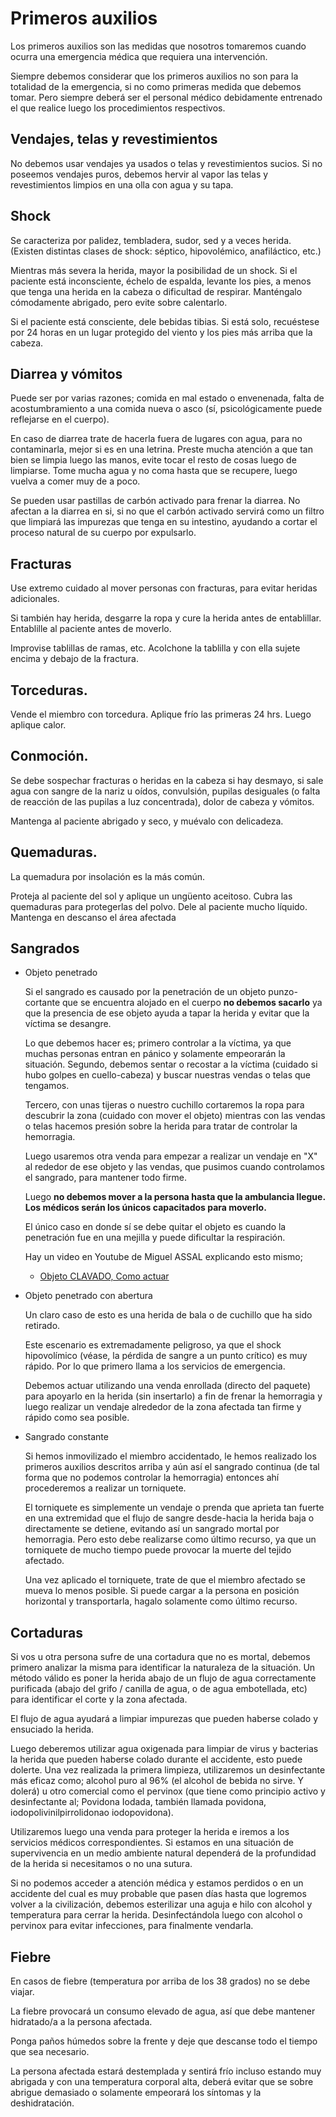 # Primeros auxilios

Los primeros auxilios son las medidas que nosotros tomaremos cuando ocurra una emergencia médica
que requiera una intervención.

Siempre debemos considerar que los primeros auxilios no son para la totalidad de la emergencia, si no
como primeras medida que debemos tomar. Pero siempre deberá ser el personal médico debidamente
entrenado el que realice luego los procedimientos respectivos.

## Vendajes, telas y revestimientos

No debemos usar vendajes ya usados o telas y revestimientos sucios. Si no poseemos 
vendajes puros, debemos hervir al vapor las telas y revestimientos limpios en una
olla con agua y su tapa.

## Shock

Se caracteriza por palidez, tembladera, sudor, sed y a veces herida. (Existen distintas 
clases de shock: séptico, hipovolémico, anafiláctico, etc.) 

Mientras más severa la herida, mayor la posibilidad de un shock. Si el paciente está 
inconsciente, échelo de espalda, levante los pies, a menos que tenga una herida en la 
cabeza o dificultad de respirar. Manténgalo cómodamente abrigado, pero evite sobre calentarlo. 

Si el paciente está consciente, dele bebidas tibias. Si está solo, recuéstese por
24 horas en un lugar protegido del viento y los pies más arriba que la cabeza.

## Diarrea y vómitos

Puede ser por varias razones; comida en mal estado o envenenada, falta de acostumbramiento a una 
comida nueva o asco (sí, psicológicamente puede reflejarse en el cuerpo).

En caso de diarrea trate de hacerla fuera de lugares con agua, para no contaminarla, mejor si es en
una letrina. Preste mucha atención a que tan bien se limpia luego las manos, evite tocar el resto de cosas luego
de limpiarse. Tome mucha agua y no coma hasta que se recupere, luego vuelva a comer muy de a poco.

Se pueden usar pastillas de carbón activado para frenar la diarrea. No afectan a la diarrea en si, si no que
el carbón activado servirá como un filtro que limpiará las impurezas que tenga en su intestino, ayudando a cortar
el proceso natural de su cuerpo por expulsarlo.

## Fracturas

Use extremo cuidado al mover personas con fracturas, para evitar heridas adicionales. 

Si también hay herida, desgarre la ropa y cure la herida antes de entablillar. Entablille al paciente antes de moverlo. 

Improvise tablillas de ramas, etc. Acolchone la tablilla y con ella sujete encima y debajo de la fractura.

## Torceduras. 

Vende el miembro con torcedura. Aplique frío las primeras 24 hrs. Luego aplique calor.

## Conmoción. 

Se debe sospechar fracturas o heridas en la cabeza si hay desmayo, si sale agua con sangre de la nariz u oídos, 
convulsión, pupilas desiguales (o falta de reacción de las pupilas a luz concentrada), dolor de cabeza y vómitos. 

Mantenga al paciente abrigado y seco, y muévalo con delicadeza.

## Quemaduras. 

La quemadura por insolación es la más común. 

Proteja al paciente del sol y aplique un ungüento aceitoso. Cubra las quemaduras para protegerlas del polvo. 
Dele al paciente mucho líquido. Mantenga en descanso el área afectada

## Sangrados

- Objeto penetrado

  Si el sangrado es causado por la penetración de un objeto punzo-cortante que se encuentra alojado en el cuerpo
  **no debemos sacarlo** ya que la presencia de ese objeto ayuda a tapar la herida y evitar que la víctima 
  se desangre.

  Lo que debemos hacer es; primero controlar a la víctima, ya que muchas personas entran en pánico y solamente empeorarán 
  la situación. Segundo, debemos sentar o recostar a la víctima (cuidado si hubo golpes en cuello-cabeza) y buscar nuestras
  vendas o telas que tengamos.

  Tercero, con unas tijeras o nuestro cuchillo cortaremos la ropa para descubrir la zona (cuidado con mover el objeto) mientras
  con las vendas o telas hacemos presión sobre la herida para tratar de controlar la hemorragia.

  Luego usaremos otra venda para empezar a realizar un vendaje en "X" al rededor de ese objeto y las vendas, que pusimos cuando
  controlamos el sangrado, para mantener todo firme.

  Luego **no debemos mover a la persona hasta que la ambulancia llegue. Los médicos serán los únicos capacitados para moverlo.**

  El único caso en donde sí se debe quitar el objeto es cuando la penetración fue en una mejilla y puede dificultar la respiración.

  Hay un video en Youtube de Miguel ASSAL explicando esto mismo;

  - [Objeto CLAVADO, Como actuar](https://youtu.be/KuxY8UZ6iy8)

- Objeto penetrado con abertura 

  Un claro caso de esto es una herida de bala o de cuchillo que ha sido retirado.

  Este escenario es extremadamente peligroso, ya que el shock hipovolímico (véase, la pérdida de sangre a un punto crítico) 
  es muy rápido. Por lo que primero llama a los servicios de emergencia.

  Debemos actuar utilizando una venda enrollada (directo del paquete) para apoyarlo en la herida (sin insertarlo) a fin de frenar la hemorragia y luego
  realizar un vendaje alrededor de la zona afectada tan firme y rápido como sea posible.

- Sangrado constante

  Si hemos inmovilizado el miembro accidentado, le hemos realizado los primeros auxilios descritos arriba y aún así el sangrado
  continua (de tal forma que no podemos controlar la hemorragia) entonces ahí procederemos a realizar un torniquete.

  El torniquete es simplemente un vendaje o prenda que aprieta tan fuerte en una extremidad que el flujo de sangre desde-hacia la herida
  baja o directamente se detiene, evitando así un sangrado mortal por hemorragia. Pero esto debe realizarse como último recurso, ya que
  un torniquete de mucho tiempo puede provocar la muerte del tejido afectado.

  Una vez aplicado el torniquete, trate de que el miembro afectado se mueva lo menos posible. Si puede cargar a la persona en posición
  horizontal y transportarla, hagalo solamente como último recurso.

## Cortaduras

Si vos u otra persona sufre de una cortadura que no es mortal, debemos primero analizar la misma para identificar 
la naturaleza de la situación. Un método válido es poner la herida abajo de un flujo de agua correctamente purificada 
(abajo del grifo / canilla de agua, o de agua embotellada, etc) para identificar el corte y la zona afectada.

El flujo de agua ayudará a limpiar impurezas que pueden haberse colado y ensuciado la herida.

Luego deberemos utilizar agua oxigenada para limpiar de virus y bacterias la herida que pueden haberse colado durante
el accidente, esto puede dolerte. Una vez realizada la primera limpieza, utilizaremos un desinfectante más eficaz 
como; alcohol puro al 96% (el alcohol de bebida no sirve. Y dolerá) u otro comercial como el pervinox (que tiene
como principio activo y desinfectante al; Povidona Iodada, también llamada povidona, iodopolivinilpirrolidona​o iodopovidona).

Utilizaremos luego una venda para proteger la herida e iremos a los servicios médicos correspondientes. Si estamos en una situación
de supervivencia en un medio ambiente natural dependerá de la profundidad de la herida si necesitamos o no una sutura.

Si no podemos acceder a atención médica y estamos perdidos o en un accidente del cual es muy probable que pasen días hasta que logremos
volver a la civilización, debemos esterilizar una aguja e hilo con alcohol y temperatura para cerrar la herida. Desinfectándola luego
con alcohol o pervinox para evitar infecciones, para finalmente vendarla.

## Fiebre

En casos de fiebre (temperatura por arriba de los 38 grados) no se debe viajar.

La fiebre provocará un consumo elevado de agua, así que debe mantener hidratado/a a la persona afectada.

Ponga paños húmedos sobre la frente y deje que descanse todo el tiempo que sea necesario. 

La persona afectada estará destemplada y sentirá frío incluso estando muy abrigada y con una temperatura corporal alta, deberá evitar
que se sobre abrigue demasiado o solamente empeorará los síntomas y la deshidratación.
